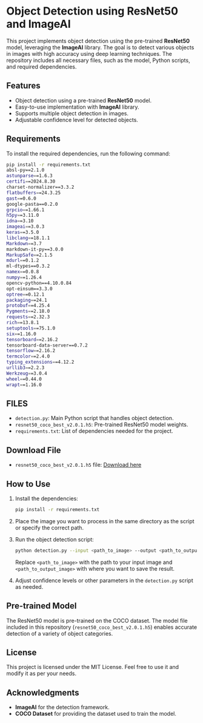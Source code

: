 # Object Detection using ResNet50 and ImageAI

This project implements object detection using the pre-trained **ResNet50** model, leveraging the **ImageAI** library. The goal is to detect various objects in images with high accuracy using deep learning techniques. The repository includes all necessary files, such as the model, Python scripts, and required dependencies.

## Features

- Object detection using a pre-trained **ResNet50** model.
- Easy-to-use implementation with **ImageAI** library.
- Supports multiple object detection in images.
- Adjustable confidence level for detected objects.

## Requirements

To install the required dependencies, run the following command:

```bash
pip install -r requirements.txt
absl-py==2.1.0
astunparse==1.6.3
certifi==2024.8.30
charset-normalizer==3.3.2
flatbuffers==24.3.25
gast==0.6.0
google-pasta==0.2.0
grpcio==1.66.1
h5py==3.11.0
idna==3.10
imageai==3.0.3
keras==3.5.0
libclang==18.1.1
Markdown==3.7
markdown-it-py==3.0.0
MarkupSafe==2.1.5
mdurl==0.1.2
ml-dtypes==0.3.2
namex==0.0.8
numpy==1.26.4
opencv-python==4.10.0.84
opt-einsum==3.3.0
optree==0.12.1
packaging==24.1
protobuf==4.25.4
Pygments==2.18.0
requests==2.32.3
rich==13.8.1
setuptools==75.1.0
six==1.16.0
tensorboard==2.16.2
tensorboard-data-server==0.7.2
tensorflow==2.16.2
termcolor==2.4.0
typing_extensions==4.12.2
urllib3==2.2.3
Werkzeug==3.0.4
wheel==0.44.0
wrapt==1.16.0

 ```

## FILES

- `detection.py`: Main Python script that handles object detection.
- `resnet50_coco_best_v2.0.1.h5`: Pre-trained ResNet50 model weights.
- `requirements.txt`: List of dependencies needed for the project.

## Download File

- `resnet50_coco_best_v2.0.1.h5` file: [Download here](https://drive.google.com/file/d/1olD0BRJl1JLtdU-z5QWk2Ki2c-HHri-R/view?usp=sharing)

## How to Use

1. Install the dependencies:

    ```bash
    pip install -r requirements.txt
    ```

2. Place the image you want to process in the same directory as the script or specify the correct path.

3. Run the object detection script:

    ```bash
    python detection.py --input <path_to_image> --output <path_to_output_image>
    ```

    Replace `<path_to_image>` with the path to your input image and `<path_to_output_image>` with where you want to save the result.

4. Adjust confidence levels or other parameters in the `detection.py` script as needed.

## Pre-trained Model

The ResNet50 model is pre-trained on the COCO dataset. The model file included in this repository (`resnet50_coco_best_v2.0.1.h5`) enables accurate detection of a variety of object categories.

## License

This project is licensed under the MIT License. Feel free to use it and modify it as per your needs.

## Acknowledgments

- **ImageAI** for the detection framework.
- **COCO Dataset** for providing the dataset used to train the model.
